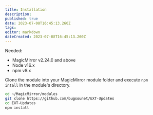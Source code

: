 ```yaml
---
title: Installation
description: 
published: true
date: 2023-07-08T16:45:13.260Z
tags: 
editor: markdown
dateCreated: 2023-07-08T16:45:13.260Z
---
```


Needed:
  * MagicMirror v2.24.0 and above
  * Node v16.x
  * npm v8.x

Clone the module into your MagicMirror module folder and execute `npm intall` in the module's directory.

 ```sh
 cd ~/MagicMirror/modules
 git clone https://github.com/bugsounet/EXT-Updates
 cd EXT-Updates
 npm install
 ```
 
 